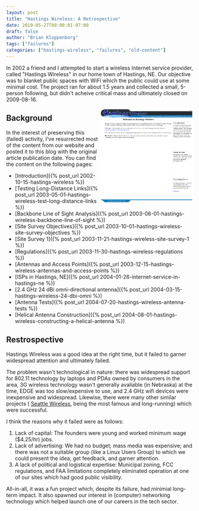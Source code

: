```yaml
---
layout: post
title: "Hastings Wireless: A Retrospective"
date: 2019-05-27T00:00:01-07:00
draft: false
author: "Brian Kloppenborg"
tags: ["failures"]
categories: ["hastings-wireless", "failures", "old-content"]
---
```


In 2002 a friend and I attempted to start a wireless Internet service provider,
called "Hastings Wireless" in our home town of Hastings, NE. Our objective was
to blanket public spaces with WiFi which the public could use at some minimal
cost. The project ran for about 1.5 years and collected a small, 5-person
following, but didn't acheive critical mass and ultimately closed on 2009-08-16.

<a href="/images/hastings-wireless/website.png">
  <img src="/images/hastings-wireless/website.png" width="50%"
   alt="Screenshot of Hastings Wireless Website from 2004"
   style="float: right;"/>
</a>

## Background

In the interest of preserving this (failed) activity, I've resurrected most of
the content from our website and posted it to this blog with the original article
publication date. You can find the content on the following pages:

* [Introduction]({% post_url 2002-10-15-hastings-wireless %})
* [Testing Long-Distance Links]({% post_url 2003-05-01-hastings-wireless-test-long-distance-links %})
* [Backbone Line of Sight Analysis]({% post_url 2003-06-01-hastings-wireless-backbone-line-of-sight %})
* [Site Survey Objectives]({% post_url 2003-10-01-hastings-wireless-site-survey-objectives %})
* [Site Survey 1]({% post_url 2003-11-21-hastings-wireless-site-survey-1 %})
* [Regulations]({% post_url 2003-11-30-hastings-wireless-regulations %})
* [Antennas and Access Points]({% post_url 2003-12-15-hastings-wireless-antennas-and-access-points %})
* [ISPs in Hastings, NE]({% post_url 2004-01-26-internet-service-in-hastings-ne %})
* [2.4 GHz 24 dBi omni-directional antenna]({% post_url  2004-03-15-hastings-wireless-24-dbi-omni %})
* [Antenna Tests]({% post_url 2004-07-20-hastings-wireless-antenna-tests %})
* [Helical Antenna Construction]({% post_url 2004-08-01-hastings-wireless-constructing-a-helical-antenna %})

## Restrospective

Hastings Wireless was a good idea at the right time, but it failed to 
garner widespread attention and ultimately failed. 

The problem wasn't technological in nature: there was widespread support for 
802.11 technology by laptops and PDAs owned by consumers in the area, 3G wireless 
technology wasn't generally avaliable (in Nebraska) at the time, EDGE was too 
slow/expensive to use, and 2.4 GHz wifi devices were inexpensive and widespread.
Likewise, there were many other similar projects (
[Seattle Wireless](https://en.wikipedia.org/wiki/Seattle_Wireless),
being the most famous and long-running) which were successful.

I think the reasons why it failed were as follows:

1. Lack of capital: The founders were young and worked minimum wage ($4.25/hr) jobs.
2. Lack of advertising: We had no budget; mass media was expensive; and there
   was not a suitable group (like a Linux Users Group) to which we could present 
   the idea, get feedback, and garner attention.
3. A lack of political and logistical expertise: Municipal zoning, FCC regulations,
   and FAA limitations completely eliminated operation at one of our sites
   which had good public visibility.

All-in-all, it was a fun project which, despite its failure, had minimial
long-term impact. It also spawned our interest in (computer) networking
technology which helped launch one of our careers in the tech sector.
